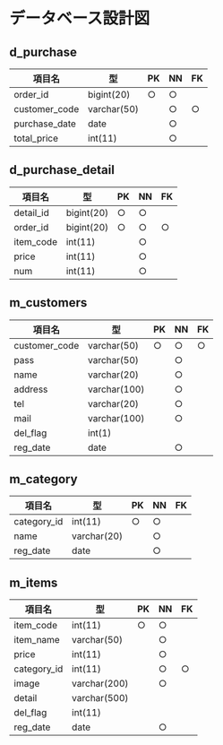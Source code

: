 # データベース設計図

## d_purchase

|項目名|型|PK|NN|FK|
|-----|--|--|--|--|
|order_id|bigint(20)|○|○||
|customer_code|varchar(50)||○|○|
|purchase_date|date||○||
|total_price|int(11)||○||

## d_purchase_detail

|項目名|型|PK|NN|FK|
|-----|--|--|--|--|
|detail_id|bigint(20)|○|○||
|order_id|bigint(20) |○|○|○|
|item_code|int(11)||○||
|price|int(11)||○||
|num|int(11)||○||

## m_customers

|項目名|型|PK|NN|FK|
|-----|--|--|--|--|
|customer_code|varchar(50)|○|○|○|
|pass|varchar(50)||○||
|name|varchar(20)||○||
|address|varchar(100)||○||
|tel|varchar(20)||○||
|mail|varchar(100)||○||
|del_flag|int(1)||||
|reg_date|date||○||

## m_category

|項目名|型|PK|NN|FK|
|-----|--|--|--|--|
|category_id|int(11)|○|○||
|name|varchar(20)||○||
|reg_date|date||○||

## m_items

|項目名|型|PK|NN|FK|
|-----|--|--|--|--|
|item_code|int(11)|○|○||
|item_name|varchar(50)||○||
|price|int(11)||○||
|category_id|int(11)||○|○|
|image|varchar(200)||○||
|detail|varchar(500)||||
|del_flag|int(11)||||
|reg_date|date||○||
